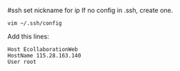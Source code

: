 #ssh set nickname for ip
If no config in .ssh, create one.
```
vim ~/.ssh/config
```
Add this lines:
```
Host EcollaborationWeb                                                      
HostName 115.28.163.140
User root
```